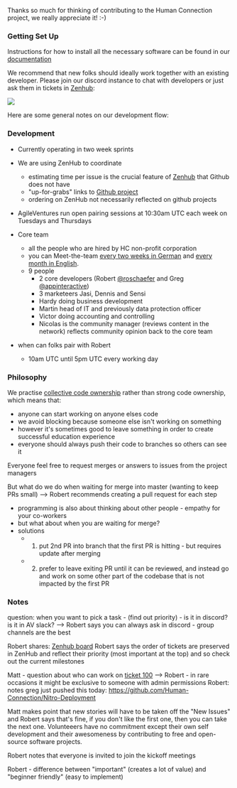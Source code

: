 Thanks so much for thinking of contributing to the Human Connection project, we really appreciate it! :-)

### Getting Set Up

Instructions for how to install all the necessary software can be found in our [documentation](https://docs.human-connection.org/documentation/)

We recommend that new folks should ideally work together with an existing developer.  Please join our discord instance to chat with developers or just ask them in tickets in [Zenhub](https://app.zenhub.com/workspaces/human-connection-nitro-5c0154ecc699f60fc92cf11f/boards?repos=152252353):

![](https://dl.dropbox.com/s/vbmcihkduy9dhko/Screenshot%202019-01-03%2015.50.11.png?dl=0)

Here are some general notes on our development flow:

### Development 

* Currently operating in two week sprints
* We are using ZenHub to coordinate
  - estimating time per issue is the crucial feature of [Zenhub](https://app.zenhub.com/workspaces/human-connection-nitro-5c0154ecc699f60fc92cf11f) that Github does not have
  - "up-for-grabs" links to [Github project](https://github.com/orgs/Human-Connection/projects/10?card_filter_query=label%3A%22good+first+issue)
  - ordering on ZenHub not necessarily reflected on github projects

* AgileVentures run open pairing sessions at 10:30am UTC each week on Tuesdays and Thursdays

* Core team
  - all the people who are hired by HC non-profit corporation
  - you can Meet-the-team [every two weeks in German](https://human-connection.org/veranstaltungen/) and [every month in English](https://human-connection.org/en/events/).
  - 9 people
    - 2 core developers (Robert [@roschaefer](https://github.com/roschaefer) and Greg [@appinteractive](https://github.com/appinteractive))
    - 3 marketeers Jasi, Dennis and Sensi
    - Hardy doing business development
    - Martin head of IT and previously data protection officer
    - Victor doing accounting and controlling
    - Nicolas is the community manager (reviews content in the network) reflects community opinion back to the core team
    
* when can folks pair with Robert
  - 10am UTC until 5pm UTC every working day
  
### Philosophy

We practise [collective code ownership](http://www.extremeprogramming.org/rules/collective.html) rather than strong code ownership, which means that:

* anyone can start working on anyone elses code
* we avoid blocking because someone else isn't working on something
* however it's sometimes good to leave something in order to create successful education experience
* everyone should always push their code to branches so others can see it

Everyone feel free to request merges or answers to issues from the project managers

But what do we do when waiting for merge into master (wanting to keep PRs small)
  --> Robert recommends creating a pull request for each step
 - programming is also about thinking about other people - empathy for your co-workers
  - but what about when you are waiting for merge?
  - solutions
    - 1) put 2nd PR into branch that the first PR is hitting - but requires update after merging
    - 2) prefer to leave exiting PR until it can be reviewed, and instead go and work on some other part of the codebase that is not impacted by the first PR
    
### Notes

question: when you want to pick a task - (find out priority) - is it in discord? is it in AV slack? --> Robert says you can always ask in discord - group channels are the best

Robert shares: [Zenhub board](https://app.zenhub.com/workspaces/nitro-embed-5c0154ecc699f60fc92cf11f/boards?repos=112590397,152252353,152252578,157710732,163305928)
Robert says the order of tickets are preserved in ZenHub and reflect their priority (most important at the top) and so check out the current milestones

Matt - question about who can work on [ticket 100](https://app.zenhub.com/workspaces/nitro-embed-5c0154ecc699f60fc92cf11f/issues/human-connection/human-connection/100) --> Robert - in rare occasions it might be exclusive to someone with admin permissions
Robert: notes greg just pushed this today: https://github.com/Human-Connection/Nitro-Deployment

Matt makes point that new stories will have to be taken off the "New Issues" and Robert says that's fine, if you don't like the first one, then you can take the next one. Volunteeers have no commitment except their own self development and their awesomeness by contributing to free and open-source software projects.

Robert notes that everyone is invited to join the kickoff meetings

Robert - difference between "important" (creates a lot of value) and "beginner friendly" (easy to implement)


